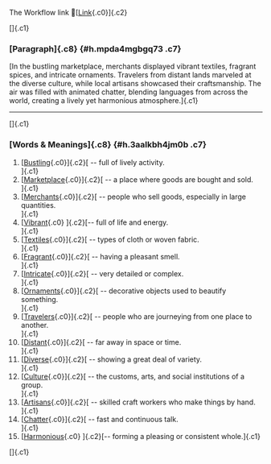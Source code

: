 The Workflow link
👏[[Link](https://www.google.com/url?q=http://www.google.com&sa=D&source=editors&ust=1760363035745417&usg=AOvVaw1V3Rw9LbOkxLOyLB4lJKT_){.c0}]{.c2}

[]{.c1}

### [Paragraph]{.c8} {#h.mpda4mgbgq73 .c7}

[In the bustling marketplace, merchants displayed vibrant textiles,
fragrant spices, and intricate ornaments. Travelers from distant lands
marveled at the diverse culture, while local artisans showcased their
craftsmanship. The air was filled with animated chatter, blending
languages from across the world, creating a lively yet harmonious
atmosphere.]{.c1}

------------------------------------------------------------------------

[]{.c1}

### [Words & Meanings]{.c8} {#h.3aalkbh4jm0b .c7}

1.  [[Bustling](https://www.google.com/url?q=http://www.google.com&sa=D&source=editors&ust=1760363035746548&usg=AOvVaw2E70H0PwaHNQDPhSW26I_b){.c0}]{.c2}[ --
    full of lively activity.\
    ]{.c1}
2.  [[Marketplace](https://www.google.com/url?q=http://www.google.com&sa=D&source=editors&ust=1760363035746790&usg=AOvVaw1JRpNgKXaALkc9LsuT5bHu){.c0}]{.c2}[ --
    a place where goods are bought and sold.\
    ]{.c1}
3.  [[Merchants](https://www.google.com/url?q=http://www.google.com&sa=D&source=editors&ust=1760363035747060&usg=AOvVaw28eXeDUtlPQBSlBiZR_ujM){.c0}]{.c2}[ --
    people who sell goods, especially in large quantities.\
    ]{.c1}
4.  [[Vibrant](https://www.google.com/url?q=http://www.google.com&sa=D&source=editors&ust=1760363035747276&usg=AOvVaw3cod6sOSwdUCx98B14bFWI){.c0}
    ]{.c2}[-- full of life and energy.\
    ]{.c1}
5.  [[Textiles](https://www.google.com/url?q=http://www.google.com&sa=D&source=editors&ust=1760363035747414&usg=AOvVaw0ZcPKQck1UMMqojX7gi-Qd){.c0}]{.c2}[ --
    types of cloth or woven fabric.\
    ]{.c1}
6.  [[Fragrant](https://www.google.com/url?q=http://www.google.com&sa=D&source=editors&ust=1760363035747553&usg=AOvVaw3WyT5SXnF84xsZVNn5MSDH){.c0}]{.c2}[ --
    having a pleasant smell.\
    ]{.c1}
7.  [[Intricate](https://www.google.com/url?q=http://www.google.com&sa=D&source=editors&ust=1760363035747735&usg=AOvVaw3fBn0fPfk3raAJhFgL3AnE){.c0}]{.c2}[ --
    very detailed or complex.\
    ]{.c1}
8.  [[Ornaments](https://www.google.com/url?q=http://www.google.com&sa=D&source=editors&ust=1760363035747906&usg=AOvVaw0LxOtTDPwp2ZDAVh_YYdYy){.c0}]{.c2}[ --
    decorative objects used to beautify something.\
    ]{.c1}
9.  [[Travelers](https://www.google.com/url?q=http://www.google.com&sa=D&source=editors&ust=1760363035748065&usg=AOvVaw1BZZgSUHNXpOHG_WKc0rci){.c0}]{.c2}[ --
    people who are journeying from one place to another.\
    ]{.c1}
10. [[Distant](https://www.google.com/url?q=http://www.google.com&sa=D&source=editors&ust=1760363035748272&usg=AOvVaw12Nm3_cqBz_34_jLv72lN_){.c0}]{.c2}[ --
    far away in space or time.\
    ]{.c1}
11. [[Diverse](https://www.google.com/url?q=http://www.google.com&sa=D&source=editors&ust=1760363035748452&usg=AOvVaw2j7jSeVe1fObjU5Cp-5MtW){.c0}]{.c2}[ --
    showing a great deal of variety.\
    ]{.c1}
12. [[Culture](https://www.google.com/url?q=http://www.google.com&sa=D&source=editors&ust=1760363035748619&usg=AOvVaw2Jo0LYKBOTQRXIMHeCVVNl){.c0}]{.c2}[ --
    the customs, arts, and social institutions of a group.\
    ]{.c1}
13. [[Artisans](https://www.google.com/url?q=http://www.google.com&sa=D&source=editors&ust=1760363035748880&usg=AOvVaw34M5aJgWbCxwLjxaDxDd54){.c0}]{.c2}[ --
    skilled craft workers who make things by hand.\
    ]{.c1}
14. [[Chatter](https://www.google.com/url?q=http://www.google.com&sa=D&source=editors&ust=1760363035749225&usg=AOvVaw2Zt70QiSCA4-bCenBzcD7X){.c0}]{.c2}[ --
    fast and continuous talk.\
    ]{.c1}
15. [[Harmonious](https://www.google.com/url?q=http://www.google.com&sa=D&source=editors&ust=1760363035749660&usg=AOvVaw0tE1x3-HP-SEtRS-eBjE8z){.c0}
    ]{.c2}[-- forming a pleasing or consistent whole.]{.c1}

[]{.c1}
